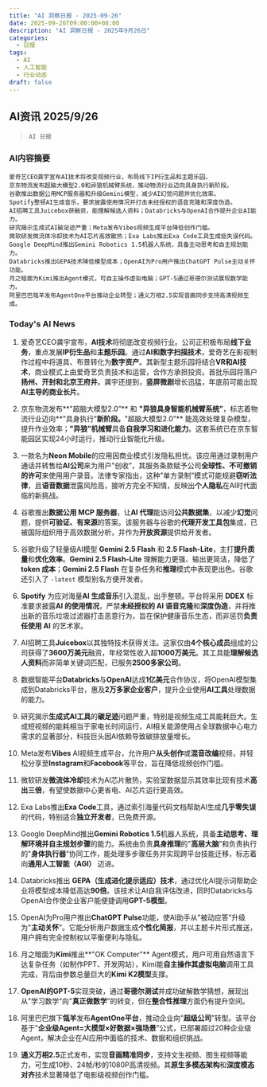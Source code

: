 ```yaml
---
title: "AI 洞察日报 - 2025-09-26"
date: 2025-09-26T09:00:00+08:00
description: "AI 洞察日报 - 2025年9月26日"
categories:
  - 日报
tags:
  - AI
  - 人工智能
  - 行业动态
draft: false
---
```


## AI资讯 2025/9/26

>  `AI 日报` 



### **AI内容摘要**

```
爱奇艺CEO龚宇宣布AI技术将改变视频行业，布局线下IP衍生品和主题乐园。  
京东物流发布超脑大模型2.0和异狼机械臂系统，推动物流行业迈向具身执行新阶段。  
谷歌推出数据公用MCP服务器和升级Gemini模型，减少AI幻觉问题并优化效率。  
Spotify整顿AI生成音乐，要求披露使用情况并打击未经授权的语音克隆和深度伪造。  
AI招聘工具Juicebox获融资，能理解候选人资料；Databricks与OpenAI合作提升企业AI能力。  
研究揭示生成式AI碳足迹严重；Meta发布Vibes视频生成平台降低创作门槛。  
微软研发微流体冷却技术为AI芯片高效散热；Exa Labs推出Exa Code工具生成低失误代码。  
Google DeepMind推出Gemini Robotics 1.5机器人系统，具备主动思考和自主规划能力。  
Databricks推出GEPA技术降低模型成本；OpenAI为Pro用户推出ChatGPT Pulse主动关怀功能。  
月之暗面为Kimi推出Agent模式，可自主操作虚拟电脑；GPT-5通过哥德尔测试展现数学能力。  
阿里巴巴瓴羊发布AgentOne平台推动企业转型；通义万相2.5实现音画同步支持高清视频生成。
```



### **Today's AI News**

1.  爱奇艺CEO龚宇宣布，**AI技术**将彻底改变视频行业。公司正积极布局**线下业务**，重点发展**IP衍生品**和**主题乐园**。通过**AI和数字扫描技术**，爱奇艺在影视制作过程中将道具、布景转化为**数字资产**。其新型主题乐园将结合**VR和AI技术**，商业模式上由爱奇艺负责技术和运营，合作方承担投资。首批乐园将落户**扬州、开封和北京王府井**。龚宇还提到，**竖屏微剧**增长迅猛，年底前可能出现**AI主导的商业长片**。

2.  京东物流发布**"超脑大模型2.0”** 和 **"异狼具身智能机械臂系统”**，标志着物流行业迈向**"具身执行”**新阶段。**"超脑大模型2.0”** 能高效处理复杂模型，提升作业效率；**"异狼”机械臂**具备**自我学习和进化能力**。这套系统已在京东智能园区实现24小时运行，推动行业智能化升级。

3.  一款名为**Neon Mobile**的应用因商业模式引发隐私担忧。该应用通过录制用户通话并转售给**AI公司**来为用户"创收”，其服务条款赋予公司**全球性、不可撤销的许可**来使用用户录音。法律专家指出，这种"单方录制”模式可能规避**窃听法律**，且**语音数据**泄露风险高，接听方完全不知情，反映出**个人隐私**在AI时代面临的新挑战。

4.  谷歌推出**数据公用 MCP 服务器**，让**AI 代理**能访问**公共数据集**，以减少**幻觉**问题，提供**可验证、有来源**的答案。该服务器与谷歌的**代理开发工具包**集成，已被国际组织用于高效数据分析，并作为**开放资源**提供给开发者。

5.  谷歌升级了轻量级AI模型 **Gemini 2.5 Flash** 和 **2.5 Flash-Lite**，主打**提升质量**和**优化效率**。**Gemini 2.5 Flash-Lite** 理解能力更强、输出更简洁，降低了 **token 成本**；**Gemini 2.5 Flash** 在复杂任务和**推理**模式中表现更出色。谷歌还引入了 `-latest` 模型别名方便开发者。

6.  **Spotify** 为应对海量**AI 生成音乐**引入混乱，出手整顿。平台将采用 **DDEX** 标准要求披露**AI 的使用情况**，严禁**未经授权的 AI 语音克隆**和**深度伪造**，并将推出新的音乐垃圾过滤器打击恶意行为，旨在保护健康音乐生态，而非惩罚**负责任使用 AI** 的艺术家。

7.  AI招聘工具**Juicebox**以其独特技术获得关注。这家仅由**4个核心成员**组成的公司获得了**3600万美元**融资，年经常性收入超**1000万美元**。其工具能**理解候选人资料**而非简单关键词匹配，已服务**2500多家公司**。

8.  数据智能平台**Databricks**与**OpenAI**达成**1亿美元**合作协议，将OpenAI模型集成到Databricks平台，惠及**2万多家企业客户**，提升企业使用**AI工具**处理数据的能力。

9.  研究揭示**生成式AI工具**的**碳足迹**问题严重，特别是视频生成工具能耗巨大。生成短视频的能耗相当于家电长时间运行，AI相关能源使用占全球数据中心电力需求的显著部分，科技巨头因AI依赖导致碳排放量增长。

10. Meta发布**Vibes** AI视频生成平台，允许用户**从头创作**或**混音改编**视频，并轻松分享至**Instagram**和**Facebook**等平台，旨在降低视频创作门槛。

11. 微软研发**微流体冷却**技术为AI芯片散热，实验室数据显示其效率比现有技术**高出三倍**，有望使数据中心更省电、AI芯片运行更高效。

12. Exa Labs推出**Exa Code**工具，通过索引海量代码文档帮助AI生成**几乎零失误**的代码，特别适合**独立开发者**，已免费开源。

13. Google DeepMind推出**Gemini Robotics 1.5**机器人系统，具备**主动思考、理解环境并自主规划步骤**的能力。系统由负责**具身推理**的"**高层大脑**”和负责执行的"**身体执行器**”协同工作，能处理多步骤任务并实现跨平台技能迁移，标志着向**通用人工智能（AGI）** 迈进。

14. Databricks推出 **GEPA（生成进化提示适应）技术**，通过优化AI提示词帮助企业将模型成本降低高达**90倍**。该技术让AI自我评估改进，同时Databricks与OpenAI合作使企业客户能便捷调用**GPT-5模型**。

15. OpenAI为Pro用户推出**ChatGPT Pulse**功能，使AI助手从"被动应答”升级为"**主动关怀**”。它能分析用户数据生成**个性化简报**，并以主题卡片形式推送，用户拥有完全控制权以平衡便利与隐私。

16. 月之暗面为**Kimi**推出**"OK Computer”** Agent模式，用户可用自然语言下达复杂任务（如制作PPT、开发网站），Kimi能**自主操作其虚拟电脑**调用工具完成，背后由参数总量巨大的**Kimi K2模型**支撑。

17. **OpenAI的GPT-5**实现突破，通过**哥德尔测试**并成功破解数学猜想，展现出从"学习数学”向"**真正做数学**”的转变，但在**整合性推理**方面仍有提升空间。

18. 阿里巴巴旗下**瓴羊**发布**AgentOne平台**，推动企业向"**超级公司**”转型。该平台基于"**企业级Agent=大模型×好数据×强场景**”公式，已部署超过20种企业级Agent，解决企业在AI应用中面临的技术、数据和组织挑战。

19. **通义万相2.5**正式发布，实现**音画精准同步**，支持文生视频、图生视频等能力，可生成10秒、24帧/秒的1080P高清视频。其**原生多模态架构**和**深度模态对齐**技术显著降低了电影级视频创作门槛。